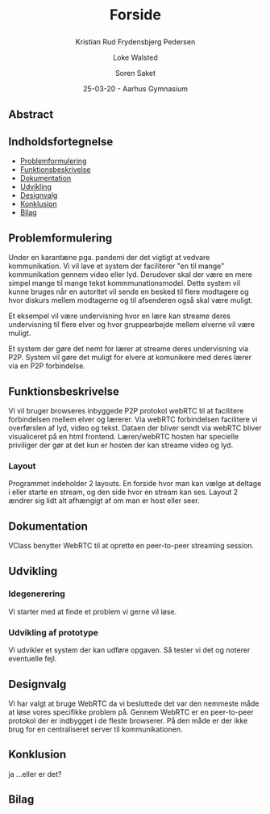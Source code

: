# <p align="center">Forside</p>

<p align="center">Kristian Rud Frydensbjerg Pedersen</p>
<p align="center">Loke Walsted</p>
<p align="center">Soren Saket</p>
<p align="center">25-03-20 - Aarhus Gymnasium</p>

## Abstract


## Indholdsfortegnelse
* [Problemformulering](#problemformulering)
* [Funktionsbeskrivelse](#funktionsbeskrivelse)
* [Dokumentation](#Dokumentation)
* [Udvikling](#Udvikling)
* [Designvalg](#designvalg)
* [Konklusion](#Konklusion)
* [Bilag](#Bilag)

## Problemformulering
Under en karantæne pga. pandemi der det vigtigt at vedvare kommunikation. Vi vil lave et system der faciliterer "en til mange" kommunikation gennem video eller lyd. Derudover skal der være en mere simpel mange til mange tekst kommmunationsmodel. Dette system vil kunne bruges når en autoritet vil sende en besked til flere modtagere og hvor diskurs mellem modtagerne og til afsenderen også skal være muligt.

Et eksempel vil være undervisning hvor en lære kan streame deres undervisning til flere elver og hvor gruppearbejde mellem elverne vil være muligt.

Et system der gøre det nemt for lærer at streame deres undervisning via P2P.
System vil gøre det muligt for elvere at komunikere med deres lærer via en P2P forbindelse.

## Funktionsbeskrivelse
Vi vil bruger browseres inbyggede P2P protokol webRTC til at facilitere forbindelsen mellem elver og lærerer.
Via webRTC forbindelsen facilitere vi overførslen af lyd, video og tekst.
Dataen der bliver sendt via webRTC bliver visualiceret på en html frontend.
Læren/webRTC hosten har specielle priviliger der gør at det kun er hosten der kan streame video og lyd.

### Layout
Programmet indeholder 2 layouts. En forside hvor man kan vælge at deltage i eller starte en stream, og den side hvor en stream kan ses. Layout 2 ændrer sig lidt alt afhængigt af om man er host eller seer.

## Dokumentation
VClass benytter WebRTC til at oprette en peer-to-peer streaming session.

## Udvikling


### Idegenerering
Vi starter med at finde et problem vi gerne vil løse.

### Udvikling af prototype
Vi udvikler et system der kan udføre opgaven. Så tester vi det og noterer eventuelle fejl. 

## Designvalg
Vi har valgt at bruge WebRTC da vi besluttede det var den nemmeste måde at løse vores specifikke problem på. Gennem WebRTC er en peer-to-peer protokol der er indbygget i de fleste browserer. På den måde er der ikke brug for en centraliseret server til kommunikationen.

## Konklusion
ja ...eller er det?

## Bilag

